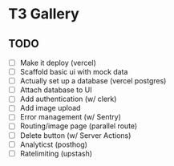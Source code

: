 # T3 Gallery

## TODO

- [ ] Make it deploy (vercel)
- [ ] Scaffold basic ui with mock data
- [ ] Actually set up a database (vercel postgres)
- [ ] Attach database to UI
- [ ] Add authentication (w/ clerk)
- [ ] Add image upload
- [ ] Error management (w/ Sentry)
- [ ] Routing/image page (parallel route)
- [ ] Delete button (w/ Server Actions)
- [ ] Analyticst (posthog)
- [ ] Ratelimiting (upstash)